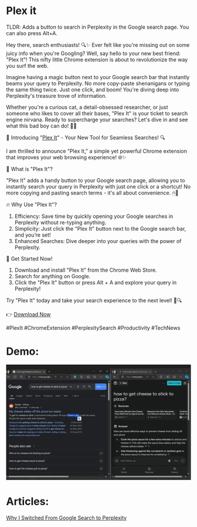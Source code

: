 # Plex it
 TLDR: Adds a button to search in Perplexity in the Google search page. You can also press Alt+A.

Hey there, search enthusiasts! 🔍✨ Ever felt like you're missing out on some juicy info when you're Googling? Well, say hello to your new best friend: "Plex It"! This nifty little Chrome extension is about to revolutionize the way you surf the web.

Imagine having a magic button next to your Google search bar that instantly beams your query to Perplexity. No more copy-paste shenanigans or typing the same thing twice. Just one click, and boom! You're diving deep into Perplexity's treasure trove of information.

Whether you're a curious cat, a detail-obsessed researcher, or just someone who likes to cover all their bases, "Plex It" is your ticket to search engine nirvana. Ready to supercharge your searches? Let's dive in and see what this bad boy can do! 🚀🧠

📢 Introducing "[Plex It](https://chromewebstore.google.com/detail/plex-it/npahijgdlmajaaffbjceamgkaemahemo)" - Your New Tool for Seamless Searches! 🔍

I am thrilled to announce "Plex It," a simple yet powerful Chrome extension that improves your web browsing experience!  🌐✨

🚀 What is "Plex It"?

"Plex It" adds a handy button to your Google search page, allowing you to instantly search your query in Perplexity with just one click or a shortcut! No more copying and pasting search terms - it's all about convenience. 🖱🔎

🔥 Why Use "Plex It"?

1. Efficiency: Save time by quickly opening your Google searches in Perplexity without re-typing anything.
2. Simplicity: Just click the "Plex It" button next to the Google search bar, and you’re set!
3. Enhanced Searches: Dive deeper into your queries with the power of Perplexity.

🎉 Get Started Now!

1. Download and install "Plex It" from the Chrome Web Store.
2. Search for anything on Google.
3. Click the "Plex It" button or press Alt + A and explore your query in Perplexity!

Try "Plex It" today and take your search experience to the next level! 🌟🔍

👉 [Download Now](https://chromewebstore.google.com/detail/plex-it/npahijgdlmajaaffbjceamgkaemahemo)



#PlexIt #ChromeExtension #PerplexitySearch #Productivity #TechNews

# Demo:
<!-- include demo -->
![Demo](demo.png)

# Articles:

[Why I Switched From Google Search to Perplexity](https://shellypalmer.com/2024/02/why-i-switched-from-google-search-to-perplexity/)
